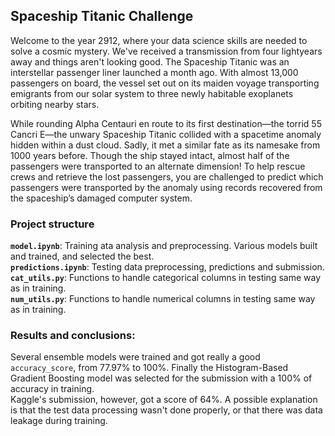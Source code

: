 ## **Spaceship Titanic Challenge**
Welcome to the year 2912, where your data science skills are needed to solve a cosmic mystery. We've received a transmission from four lightyears away and things aren't looking good.
The Spaceship Titanic was an interstellar passenger liner launched a month ago. With almost 13,000 passengers on board, the vessel set out on its maiden voyage transporting emigrants from our solar system to three newly habitable exoplanets orbiting nearby stars.

While rounding Alpha Centauri en route to its first destination—the torrid 55 Cancri E—the unwary Spaceship Titanic collided with a spacetime anomaly hidden within a dust cloud. Sadly, it met a similar fate as its namesake from 1000 years before. Though the ship stayed intact, almost half of the passengers were transported to an alternate dimension!
To help rescue crews and retrieve the lost passengers, you are challenged to predict which passengers were transported by the anomaly using records recovered from the spaceship’s damaged computer system.

### Project structure
**``model.ipynb``**: Training ata analysis and preprocessing. Various models built and trained, and selected the best.  
**``predictions.ipynb``**: Testing data preprocessing, predictions and submission.  
**``cat_utils.py``**: Functions to handle categorical columns in testing same way as in training.  
**``num_utils.py``**: Functions to handle numerical columns in testing same way as in training.  

### Results and conclusions:
Several ensemble models were trained and got really a good ``accuracy_score``, from 77.97% to 100%. Finally the Histogram-Based Gradient Boosting model was selected for the submission with a 100% of accuracy in training.  
Kaggle's submission, however, got a score of 64%. A possible explanation is that the test data processing wasn't done properly, or that there was data leakage during training.
